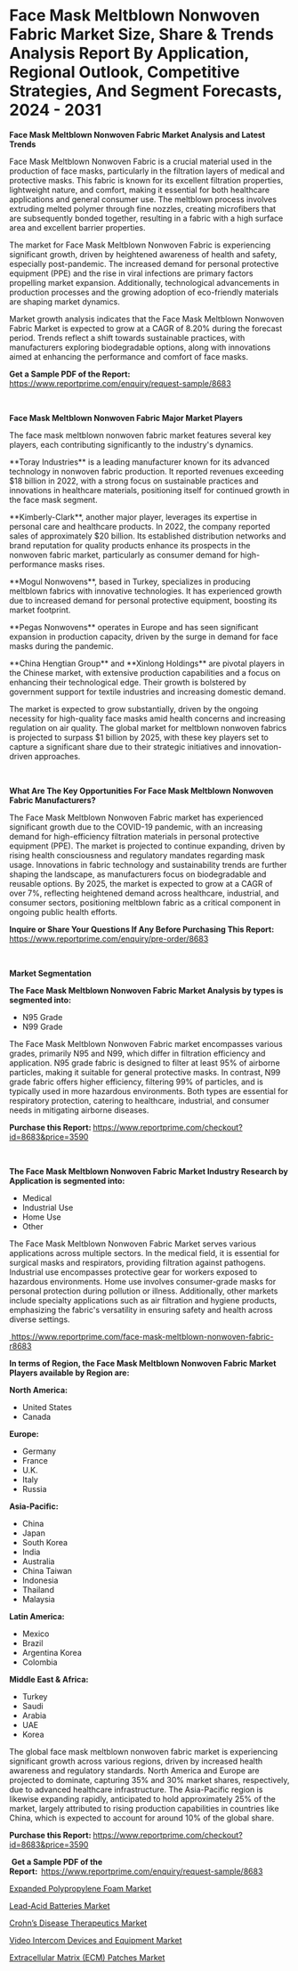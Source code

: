 <p><h1>Face Mask Meltblown Nonwoven Fabric Market Size, Share & Trends Analysis Report By Application, Regional Outlook, Competitive Strategies, And Segment Forecasts, 2024 - 2031</h1></p><p><strong>Face Mask Meltblown Nonwoven Fabric Market Analysis and Latest Trends</strong></p>
<p><p>Face Mask Meltblown Nonwoven Fabric is a crucial material used in the production of face masks, particularly in the filtration layers of medical and protective masks. This fabric is known for its excellent filtration properties, lightweight nature, and comfort, making it essential for both healthcare applications and general consumer use. The meltblown process involves extruding melted polymer through fine nozzles, creating microfibers that are subsequently bonded together, resulting in a fabric with a high surface area and excellent barrier properties.</p><p>The market for Face Mask Meltblown Nonwoven Fabric is experiencing significant growth, driven by heightened awareness of health and safety, especially post-pandemic. The increased demand for personal protective equipment (PPE) and the rise in viral infections are primary factors propelling market expansion. Additionally, technological advancements in production processes and the growing adoption of eco-friendly materials are shaping market dynamics. </p><p>Market growth analysis indicates that the Face Mask Meltblown Nonwoven Fabric Market is expected to grow at a CAGR of 8.20% during the forecast period. Trends reflect a shift towards sustainable practices, with manufacturers exploring biodegradable options, along with innovations aimed at enhancing the performance and comfort of face masks.</p></p>
<p><strong>Get a Sample PDF of the Report:&nbsp;</strong> <a href="https://www.reportprime.com/enquiry/request-sample/8683">https://www.reportprime.com/enquiry/request-sample/8683</a></p>
<p>&nbsp;</p>
<p><strong>Face Mask Meltblown Nonwoven Fabric Major Market Players</strong></p>
<p><p>The face mask meltblown nonwoven fabric market features several key players, each contributing significantly to the industry's dynamics. </p><p>**Toray Industries** is a leading manufacturer known for its advanced technology in nonwoven fabric production. It reported revenues exceeding $18 billion in 2022, with a strong focus on sustainable practices and innovations in healthcare materials, positioning itself for continued growth in the face mask segment.</p><p>**Kimberly-Clark**, another major player, leverages its expertise in personal care and healthcare products. In 2022, the company reported sales of approximately $20 billion. Its established distribution networks and brand reputation for quality products enhance its prospects in the nonwoven fabric market, particularly as consumer demand for high-performance masks rises.</p><p>**Mogul Nonwovens**, based in Turkey, specializes in producing meltblown fabrics with innovative technologies. It has experienced growth due to increased demand for personal protective equipment, boosting its market footprint. </p><p>**Pegas Nonwovens** operates in Europe and has seen significant expansion in production capacity, driven by the surge in demand for face masks during the pandemic. </p><p>**China Hengtian Group** and **Xinlong Holdings** are pivotal players in the Chinese market, with extensive production capabilities and a focus on enhancing their technological edge. Their growth is bolstered by government support for textile industries and increasing domestic demand.</p><p>The market is expected to grow substantially, driven by the ongoing necessity for high-quality face masks amid health concerns and increasing regulation on air quality. The global market for meltblown nonwoven fabrics is projected to surpass $1 billion by 2025, with these key players set to capture a significant share due to their strategic initiatives and innovation-driven approaches.</p></p>
<p>&nbsp;</p>
<p><strong>What Are The Key Opportunities For Face Mask Meltblown Nonwoven Fabric Manufacturers?</strong></p>
<p><p>The Face Mask Meltblown Nonwoven Fabric market has experienced significant growth due to the COVID-19 pandemic, with an increasing demand for high-efficiency filtration materials in personal protective equipment (PPE). The market is projected to continue expanding, driven by rising health consciousness and regulatory mandates regarding mask usage. Innovations in fabric technology and sustainability trends are further shaping the landscape, as manufacturers focus on biodegradable and reusable options. By 2025, the market is expected to grow at a CAGR of over 7%, reflecting heightened demand across healthcare, industrial, and consumer sectors, positioning meltblown fabric as a critical component in ongoing public health efforts.</p></p>
<p><strong>Inquire or Share Your Questions If Any Before Purchasing This Report:</strong> <a href="https://www.reportprime.com/enquiry/pre-order/8683">https://www.reportprime.com/enquiry/pre-order/8683</a></p>
<p>&nbsp;</p>
<p><strong>Market Segmentation</strong></p>
<p><strong>The Face Mask Meltblown Nonwoven Fabric Market Analysis by types is segmented into:</strong></p>
<p><ul><li>N95 Grade</li><li>N99 Grade</li></ul></p>
<p><p>The Face Mask Meltblown Nonwoven Fabric market encompasses various grades, primarily N95 and N99, which differ in filtration efficiency and application. N95 grade fabric is designed to filter at least 95% of airborne particles, making it suitable for general protective masks. In contrast, N99 grade fabric offers higher efficiency, filtering 99% of particles, and is typically used in more hazardous environments. Both types are essential for respiratory protection, catering to healthcare, industrial, and consumer needs in mitigating airborne diseases.</p></p>
<p><strong>Purchase this Report:&nbsp;</strong><a href="https://www.reportprime.com/checkout?id=8683&price=3590">https://www.reportprime.com/checkout?id=8683&price=3590</a></p>
<p>&nbsp;</p>
<p><strong>The Face Mask Meltblown Nonwoven Fabric Market Industry Research by Application is segmented into:</strong></p>
<p><ul><li>Medical</li><li>Industrial Use</li><li>Home Use</li><li>Other</li></ul></p>
<p><p>The Face Mask Meltblown Nonwoven Fabric Market serves various applications across multiple sectors. In the medical field, it is essential for surgical masks and respirators, providing filtration against pathogens. Industrial use encompasses protective gear for workers exposed to hazardous environments. Home use involves consumer-grade masks for personal protection during pollution or illness. Additionally, other markets include specialty applications such as air filtration and hygiene products, emphasizing the fabric's versatility in ensuring safety and health across diverse settings.</p></p>
<p><a href="https://www.reportprime.com/face-mask-meltblown-nonwoven-fabric-r8683">&nbsp;https://www.reportprime.com/face-mask-meltblown-nonwoven-fabric-r8683</a></p>
<p><strong>In terms of Region, the Face Mask Meltblown Nonwoven Fabric Market Players available by Region are:</strong></p>
<p>
    <p> <strong> North America: </strong>
        <ul>
            <li>United States</li>
            <li>Canada</li>
        </ul>
        </p> 
    <p> <strong> Europe: </strong>
        <ul>
            <li>Germany</li>
            <li>France</li>
            <li>U.K.</li>
            <li>Italy</li>
            <li>Russia</li>
        </ul>
        </p> 
    <p> <strong> Asia-Pacific: </strong>
        <ul>
            <li>China</li>
            <li>Japan</li>
            <li>South Korea</li>
            <li>India</li>
            <li>Australia</li>
            <li>China Taiwan</li>
            <li>Indonesia</li>
            <li>Thailand</li>
            <li>Malaysia</li>
        </ul>
        </p> 
    <p> <strong> Latin America: </strong>
        <ul>
            <li>Mexico</li>
            <li>Brazil</li>
            <li>Argentina Korea</li>
            <li>Colombia</li>
        </ul>
        </p> 
    <p> <strong> Middle East & Africa: </strong>
        <ul>
            <li>Turkey</li>
            <li>Saudi</li>
            <li>Arabia</li>
            <li>UAE</li>
            <li>Korea</li>
        </ul>
    </p>
    </p>
<p><p>The global face mask meltblown nonwoven fabric market is experiencing significant growth across various regions, driven by increased health awareness and regulatory standards. North America and Europe are projected to dominate, capturing 35% and 30% market shares, respectively, due to advanced healthcare infrastructure. The Asia-Pacific region is likewise expanding rapidly, anticipated to hold approximately 25% of the market, largely attributed to rising production capabilities in countries like China, which is expected to account for around 10% of the global share.</p></p>
<p><strong>Purchase this Report: </strong><a href="https://www.reportprime.com/checkout?id=8683&price=3590">https://www.reportprime.com/checkout?id=8683&price=3590</a></p>
<p>&nbsp;<strong>Get a Sample PDF of the Report:&nbsp;&nbsp;</strong><a href="https://www.reportprime.com/enquiry/request-sample/8683">https://www.reportprime.com/enquiry/request-sample/8683</a></p>
<p><strong></strong></p>
<p><p><a href="https://www.linkedin.com/pulse/global-expanded-polypropylene-foam-market-size-expected-reach-jk3af?trackingId=rehMCCr8QSipwu%2BoX1%2FJrg%3D%3D">Expanded Polypropylene Foam Market</a></p><p><a href="https://medium.com/@nyahmertz1962/lead-acid-batteries-market-size-share-competitive-landscape-and-trend-analysis-report-by-type-69cfd01837d7">Lead-Acid Batteries Market</a></p><p><a href="https://issuu.com/reportprime-2/docs/crohns-disease-therapeutics-market-_873bb3bafc56e9">Crohn’s Disease Therapeutics Market</a></p><p><a href="https://medium.com/@nyahmertz1962/the-global-video-intercom-devices-and-equipment-market-identifies-drivers-restraints-76424baadd00">Video Intercom Devices and Equipment Market</a></p><p><a href="https://issuu.com/reportprime-2/docs/extracellular-matrix-ecm-patches-ma_952564f1614f51">Extracellular Matrix (ECM) Patches Market</a></p></p>